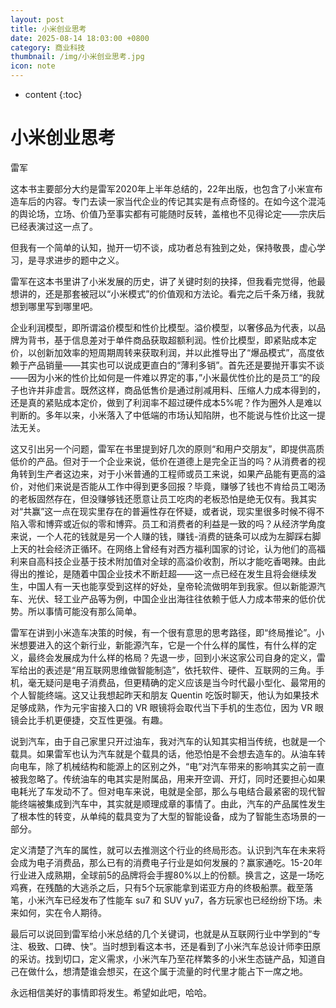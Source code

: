 ```yaml
---
layout: post
title: 小米创业思考
date: 2025-08-14 18:03:00 +0800
category: 商业科技
thumbnail: /img/小米创业思考.jpg
icon: note
---
```


* content
{:toc}

# 小米创业思考

雷军



这本书主要部分大约是雷军2020年上半年总结的，22年出版，也包含了小米宣布造车后的内容。专门去读一家当代企业的传记其实是有点奇怪的。在如今这个混沌的舆论场，立场、价值乃至事实都有可能随时反转，盖棺也不见得论定——宗庆后已经表演过这一点了。

但我有一个简单的认知，抛开一切不谈，成功者总有独到之处，保持敬畏，虚心学习，是寻求进步的题中之义。

雷军在这本书里讲了小米发展的历史，讲了关键时刻的抉择，但我看完觉得，他最想讲的，还是那套被冠以“小米模式”的价值观和方法论。看完之后千条万绪，我就想到哪里写到哪里吧。

企业利润模型，即所谓溢价模型和性价比模型。溢价模型，以奢侈品为代表，以品牌为背书，基于信息差对于单件商品获取超额利润。性价比模型，即紧贴成本定价，以创新加效率的短周期周转来获取利润，并以此推导出了“爆品模式”，高度依赖于产品销量——其实也可以说成更直白的“薄利多销”。首先还是要抛开事实不谈——因为小米的性价比如何是一件难以界定的事，”小米最优性价比的是员工“的段子也许并非虚言。既然这样，商品低售价是通过削减用料、压缩人力成本得到的，还是真的紧贴成本定价，做到了利润率不超过硬件成本5%呢？作为圈外人是难以判断的。多年以来，小米落入了中低端的市场认知陷阱，也不能说与性价比这一提法无关。

这又引出另一个问题，雷军在书里提到好几次的原则“和用户交朋友”，即提供高质低价的产品。但对于一个企业来说，低价在道德上是完全正当的吗？从消费者的视角转到生产者这边来，对于小米普通的工程师或员工来说，如果产品能有更高的溢价，对他们来说是否能从工作中得到更多回报？毕竟，赚够了钱也不肯给员工喝汤的老板固然存在，但没赚够钱还愿意让员工吃肉的老板恐怕是绝无仅有。我其实对“共赢”这一点在现实里存在的普遍性存在怀疑，或者说，现实里很多时候不得不陷入零和博弈或近似的零和博弈。员工和消费者的利益是一致的吗？从经济学角度来说，一个人花的钱就是另一个人赚的钱，赚钱-消费的链条可以成为左脚踩右脚上天的社会经济正循环。在网络上曾经有对西方福利国家的讨论，认为他们的高福利来自高科技企业基于技术附加值对全球的高溢价收割，所以才能吃香喝辣。由此得出的推论，是随着中国企业技术不断赶超——这一点已经在发生且将会继续发生，中国人有一天也能享受到这样的好处，皇帝轮流做明年到我家。但以新能源汽车、光伏、轻工业产品等为例，中国企业出海往往依赖于低人力成本带来的低价优势。所以事情可能没有那么简单。

雷军在讲到小米造车决策的时候，有一个很有意思的思考路径，即“终局推论”。小米想要进入的这个新行业，新能源汽车，它是一个什么样的属性，有什么样的定义，最终会发展成为什么样的格局？先退一步，回到小米这家公司自身的定义，雷军给出的表述是“用互联网思维做智能制造”，依托软件、硬件、互联网的三角。手机，毫无疑问是电子消费品，但更精确的定义应该是当今时代最小型化、最常用的个人智能终端。这又让我想起昨天和朋友 Quentin 吃饭时聊天，他认为如果技术足够成熟，作为元宇宙接入口的 VR 眼镜将会取代当下手机的生态位，因为 VR 眼镜会比手机更便捷，交互性更强。有趣。

说到汽车，由于自己家里只开过油车，我对汽车的认知其实相当传统，也就是一个载具。如果雷军也认为汽车就是个载具的话，他恐怕是不会想去造车的。从油车转向电车，除了机械结构和能源上的区别之外，“电”对汽车带来的影响其实之前一直被我忽略了。传统油车的电其实是附属品，用来开空调、开灯，同时还要担心如果电耗光了车发动不了。但对电车来说，电就是全部，那么与电结合最紧密的现代智能终端被集成到汽车中，其实就是顺理成章的事情了。由此，汽车的产品属性发生了根本性的转变，从单纯的载具变为了大型的智能设备，成为了智能生态场景的一部分。

定义清楚了汽车的属性，就可以去推测这个行业的终局形态。认识到汽车在未来将会成为电子消费品，那么已有的消费电子行业是如何发展的？赢家通吃。15-20年行业进入成熟期，全球前5的品牌将会手握80%以上的份额。换言之，这是一场吃鸡赛，在残酷的大逃杀之后，只有5个玩家能拿到诺亚方舟的终极船票。截至落笔，小米汽车已经发布了性能车 su7 和 SUV yu7，各方玩家也已经纷纷下场。未来如何，实在令人期待。

最后可以说回到雷军给小米总结的几个关键词，也就是从互联网行业中学到的“专注、极致、口碑、快”。当时想到看这本书，还是看到了小米汽车总设计师李田原的采访。找到切口，定义需求，小米汽车乃至花样繁多的小米生态链产品，知道自己在做什么，想清楚谁会想买，在这个属于流量的时代里才能占下一席之地。

永远相信美好的事情即将发生。希望如此吧，哈哈。